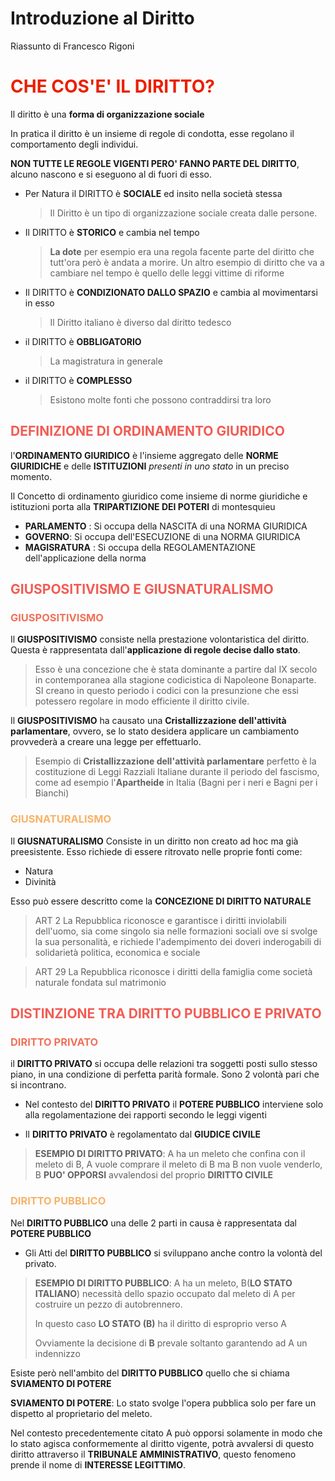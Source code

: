 # Introduzione al Diritto

Riassunto di Francesco Rigoni

<h1 style="color:#eb1f00">CHE COS'E' IL DIRITTO?</h1>

Il diritto è una **forma di organizzazione sociale** 

In pratica il diritto è un insieme di regole di condotta, esse regolano il comportamento degli individui.

**NON TUTTE LE REGOLE VIGENTI PERO' FANNO PARTE DEL DIRITTO**, alcuno nascono e si eseguono al di fuori di esso.



- Per Natura il DIRITTO è **SOCIALE** ed insito nella società stessa

  > Il Diritto è un tipo di organizzazione sociale creata dalle persone.

- Il DIRITTO è **STORICO** e cambia nel tempo

  > **La dote** per esempio era una regola facente parte del diritto che tutt'ora però è andata a morire. Un altro esempio di diritto che va a cambiare nel tempo è quello delle leggi vittime di riforme

- Il DIRITTO è **CONDIZIONATO DALLO SPAZIO** e cambia al movimentarsi in esso

  > Il Diritto italiano è diverso dal diritto tedesco

- il DIRITTO è **OBBLIGATORIO** 

  > La magistratura in generale

- il DIRITTO è **COMPLESSO**

  > Esistono molte fonti che possono contraddirsi tra loro



<h2 style="color:#F25C54">DEFINIZIONE DI ORDINAMENTO GIURIDICO</h2>

l'**ORDINAMENTO GIURIDICO** è l'insieme aggregato delle **NORME GIURIDICHE** e delle **ISTITUZIONI** *presenti in uno stato* in un preciso momento.



Il Concetto di ordinamento giuridico come insieme di norme giuridiche e istituzioni porta alla **TRIPARTIZIONE DEI POTERI** di montesquieu 

- **PARLAMENTO** : Si occupa della NASCITA di una NORMA GIURIDICA
- **GOVERNO**: Si occupa dell'ESECUZIONE di una NORMA GIURIDICA
- **MAGISRATURA** : Si occupa della REGOLAMENTAZIONE dell'applicazione della norma



<h2 style="color: #F25C54">GIUSPOSITIVISMO E GIUSNATURALISMO</h2>

<h3 style="color: #F27059">GIUSPOSITIVISMO</h3>

Il **GIUSPOSITIVISMO** consiste nella prestazione volontaristica del diritto. Questa è rappresentata dall'**applicazione di regole decise dallo stato**.

> Esso è una concezione che è stata dominante a partire dal IX secolo in contemporanea alla stagione codicistica di Napoleone Bonaparte. SI creano in questo periodo i codici con la presunzione che essi potessero regolare in modo efficiente il diritto civile.



Il **GIUSPOSITIVISMO** ha causato una **Cristallizzazione dell'attività parlamentare**, ovvero, se lo stato desidera applicare un cambiamento provvederà a creare una legge per effettuarlo.

> Esempio di **Cristallizzazione dell'attività parlamentare** perfetto è la costituzione di Leggi Razziali Italiane durante il periodo del fascismo, come ad esempio l'**Apartheide** in Italia (Bagni per i neri e Bagni per i Bianchi) 



<h3 style="color:#F7B267">GIUSNATURALISMO</h3>

Il **GIUSNATURALISMO** Consiste in un diritto non creato ad hoc ma già preesistente. Esso richiede di essere ritrovato nelle proprie fonti come:

- Natura
- Divinità



Esso può essere descritto come la **CONCEZIONE DI DIRITTO NATURALE**

> ART 2 La Repubblica riconosce e garantisce i diritti inviolabili dell'uomo, sia come singolo sia nelle formazioni sociali ove si svolge la sua personalità, e richiede l'adempimento dei doveri inderogabili di solidarietà politica, economica e sociale

> ART 29 La Repubblica riconosce i diritti della famiglia come società naturale fondata sul matrimonio



<h2 style="color: #F25C54">DISTINZIONE TRA DIRITTO PUBBLICO E PRIVATO</h2>

<h3 style="color: #F27059">DIRITTO PRIVATO</h3>

il **DIRITTO PRIVATO** si occupa delle relazioni tra soggetti posti sullo stesso piano, in una condizione di perfetta parità formale. Sono 2 volontà pari che si incontrano.

- Nel contesto del **DIRITTO PRIVATO** il **POTERE PUBBLICO** interviene solo alla regolamentazione dei rapporti secondo le leggi vigenti

- Il **DIRITTO PRIVATO** è regolamentato dal **GIUDICE CIVILE**

> **ESEMPIO DI DIRITTO PRIVATO**: A ha un meleto che confina con il meleto di B, A vuole comprare il meleto di B ma B non vuole venderlo, B **PUO' OPPORSI** avvalendosi del proprio **DIRITTO CIVILE**



<h3 style="color:#F7B267">DIRITTO PUBBLICO</h3>

Nel **DIRITTO PUBBLICO** una delle 2 parti in causa è rappresentata dal **POTERE PUBBLICO**

- Gli Atti del **DIRITTO PUBBLICO** si sviluppano anche contro la volontà del privato.

> **ESEMPIO DI DIRITTO PUBBLICO**: A ha un meleto, B(**LO STATO ITALIANO**) necessità dello spazio occupato dal meleto di A per costruire un pezzo di autobrennero.
>
> In questo caso **LO STATO (B)** ha il diritto di esproprio verso A
>
> Ovviamente la decisione di **B** prevale soltanto garantendo ad A un indennizzo

Esiste però nell'ambito del **DIRITTO PUBBLICO** quello che si chiama **SVIAMENTO DI POTERE**

**SVIAMENTO DI POTERE**: Lo stato svolge l'opera pubblica solo per fare un dispetto al proprietario del meleto.

Nel contesto precedentemente citato A può opporsi solamente in modo che lo stato agisca conformemente al diritto vigente, potrà avvalersi di questo diritto attraverso il **TRIBUNALE AMMINISTRATIVO**, questo fenomeno prende il nome di **INTERESSE LEGITTIMO**.